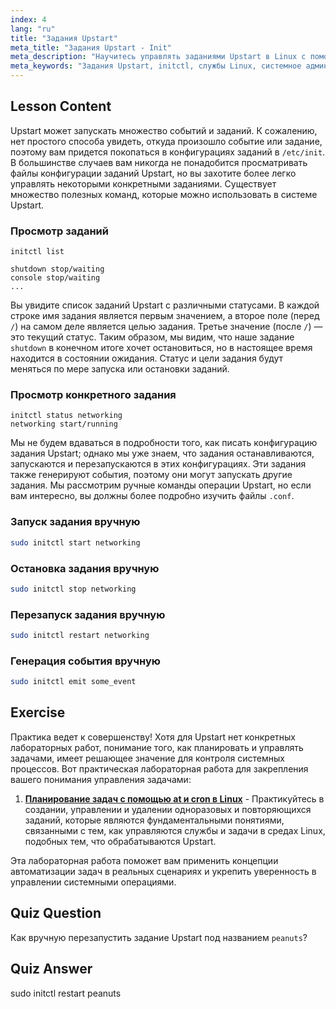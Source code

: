 ```yaml
---
index: 4
lang: "ru"
title: "Задания Upstart"
meta_title: "Задания Upstart - Init"
meta_description: "Научитесь управлять заданиями Upstart в Linux с помощью команд initctl. Поймите статус задания, запускайте, останавливайте и перезапускайте службы. Улучшите свои навыки системного администрирования Linux."
meta_keywords: "Задания Upstart, initctl, службы Linux, системное администрирование, учебник по Linux, руководство для начинающих"
---
```


## Lesson Content

Upstart может запускать множество событий и заданий. К сожалению, нет простого способа увидеть, откуда произошло событие или задание, поэтому вам придется покопаться в конфигурациях заданий в `/etc/init`. В большинстве случаев вам никогда не понадобится просматривать файлы конфигурации заданий Upstart, но вы захотите более легко управлять некоторыми конкретными заданиями. Существует множество полезных команд, которые можно использовать в системе Upstart.

### Просмотр заданий

```plaintext
initctl list

shutdown stop/waiting
console stop/waiting
...
```

Вы увидите список заданий Upstart с различными статусами. В каждой строке имя задания является первым значением, а второе поле (перед `/`) на самом деле является целью задания. Третье значение (после `/`) — это текущий статус. Таким образом, мы видим, что наше задание `shutdown` в конечном итоге хочет остановиться, но в настоящее время находится в состоянии ожидания. Статус и цели задания будут меняться по мере запуска или остановки заданий.

### Просмотр конкретного задания

```plaintext
initctl status networking
networking start/running
```

Мы не будем вдаваться в подробности того, как писать конфигурацию задания Upstart; однако мы уже знаем, что задания останавливаются, запускаются и перезапускаются в этих конфигурациях. Эти задания также генерируют события, поэтому они могут запускать другие задания. Мы рассмотрим ручные команды операции Upstart, но если вам интересно, вы должны более подробно изучить файлы `.conf`.

### Запуск задания вручную

```bash
sudo initctl start networking
```

### Остановка задания вручную

```bash
sudo initctl stop networking
```

### Перезапуск задания вручную

```bash
sudo initctl restart networking
```

### Генерация события вручную

```bash
sudo initctl emit some_event
```

## Exercise

Практика ведет к совершенству! Хотя для Upstart нет конкретных лабораторных работ, понимание того, как планировать и управлять задачами, имеет решающее значение для контроля системных процессов. Вот практическая лабораторная работа для закрепления вашего понимания управления задачами:

1. **[Планирование задач с помощью at и cron в Linux](https://labex.io/ru/labs/comptia-schedule-tasks-with-at-and-cron-in-linux-590870)** - Практикуйтесь в создании, управлении и удалении одноразовых и повторяющихся заданий, которые являются фундаментальными понятиями, связанными с тем, как управляются службы и задачи в средах Linux, подобных тем, что обрабатываются Upstart.

Эта лабораторная работа поможет вам применить концепции автоматизации задач в реальных сценариях и укрепить уверенность в управлении системными операциями.

## Quiz Question

Как вручную перезапустить задание Upstart под названием `peanuts`?

## Quiz Answer

sudo initctl restart peanuts
